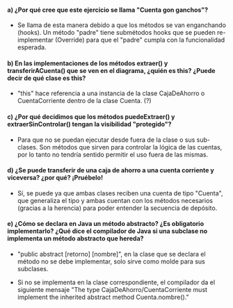 #### a) ¿Por qué cree que este ejercicio se llama "Cuenta gon ganchos"?
- Se llama de esta manera debido a que los métodos se van enganchando (hooks). Un método "padre" tiene submétodos hooks que se pueden re-implementar (Override) para que el "padre" cumpla con la funcionalidad esperada.

#### b) En las implementaciones de los métodos extraer() y transferirACuenta() que se ven en el diagrama, ¿quién es this? ¿Puede decir de qué clase es this?
- "this" hace referencia a una instancia de la clase CajaDeAhorro o CuentaCorriente dentro de la clase Cuenta. (?)

#### c) ¿Por qué decidimos que los métodos puedeExtraer() y extraerSinControlar() tengan la visibilidad "protegido"?
- Para que no se puedan ejecutar desde fuera de la clase o sus sub-clases. Son métodos que sirven para controlar la lógica de las cuentas, por lo tanto no tendría sentido permitir el uso fuera de las mismas.

#### d) ¿Se puede transferir de una caja de ahorro a una cuenta corriente y viceversa? ¿por qué? ¡Pruébelo!
- Sí, se puede ya que ambas clases reciben una cuenta de tipo "Cuenta", que generaliza el tipo y ambas cuentan con los métodos necesarios (gracias a la herencia) para poder entender la secuencia de depósito.

#### e) ¿Cómo se declara en Java un método abstracto? ¿Es obligatorio implementarlo? ¿Qué dice el compilador de Java si una subclase no implementa un método abstracto que hereda?
- "public abstract [retorno] [nombre]", en la clase que se declara el método no se debe implementar, solo sirve como molde para sus subclases.

- Si no se implementa en la clase correspondiente, el compilador da el siguiente mensaje "The type CajaDeAhorro/CuentaCorriente must implement the inherited abstract method Cuenta.nombre()."
